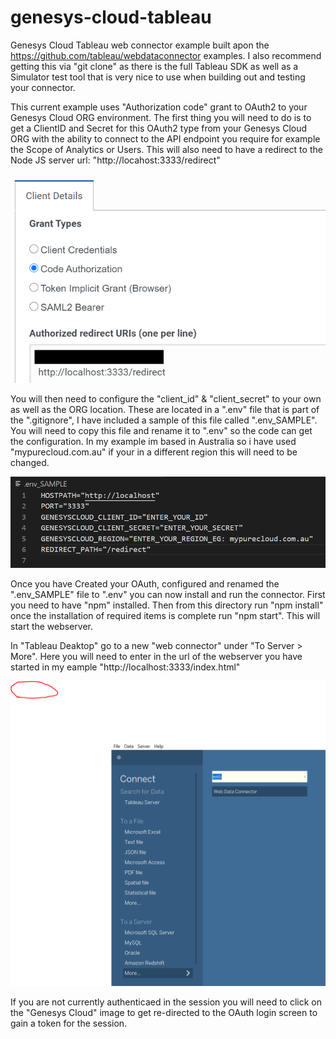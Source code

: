 # genesys-cloud-tableau
Genesys Cloud Tableau web connector example built apon the https://github.com/tableau/webdataconnector examples. I also recommend getting this via "git clone" as there is the full Tableau SDK as well as a Simulator test tool that is very nice to use when building out and testing your connector.

This current example uses "Authorization code" grant to OAuth2 to your Genesys Cloud ORG environment. The first thing you will need to do is to get a ClientID and Secret for this OAuth2 type from your Genesys Cloud ORG with the ability to connect to the API endpoint you require for example the Scope of Analytics or Users. This will also need to have a redirect to the Node JS server url: "http://locahost:3333/redirect"

![](/docs/images/screenShot1.png?raw=true)

You will then need to configure the "client_id" & "client_secret" to your own as well as the ORG location. These are located in a ".env" file that is part of the ".gitignore", I have included a sample of this file called ".env_SAMPLE". You will need to copy this file and rename it to ".env" so the code can get the configuration. In my example im based in Australia so i have used "mypurecloud.com.au" if your in a different region this will need to be changed.

![](/docs/images/screenShot2.png?raw=true)

Once you have Created your OAuth, configured and renamed the ".env_SAMPLE" file to ".env" you can now install and run the connector. First you need to have "npm" installed. Then from this directory run "npm install" once the installation of required items is complete run "npm start". This will start the webserver.

In "Tableau Deaktop" go to a new "web connector" under "To Server > More". Here you will need to enter in the url of the webserver you have started in my eample "http://localhost:3333/index.html"

![](/docs/images/screenShot3.png?raw=true)

If you are not currently authenticaed in the session you will need to click on the "Genesys Cloud" image to get re-directed to the OAuth login screen to gain a token for the session.